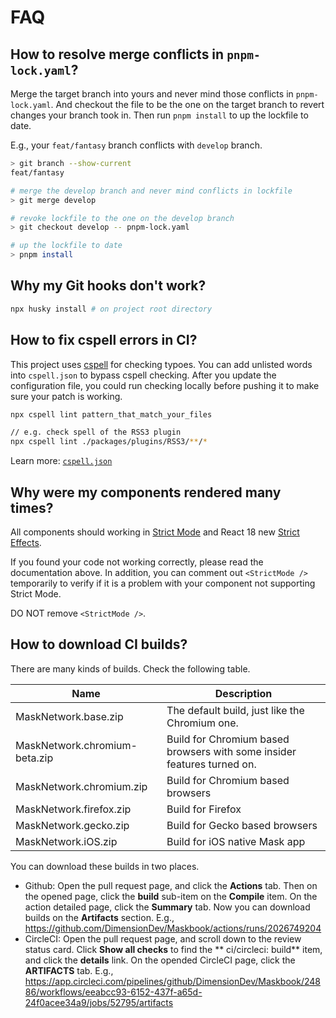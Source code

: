 # FAQ

## How to resolve merge conflicts in `pnpm-lock.yaml`?

Merge the target branch into yours and never mind those conflicts in `pnpm-lock.yaml`. And checkout the file to be the one on the target branch to revert changes your branch took in. Then run `pnpm install` to up the lockfile to date.

E.g., your `feat/fantasy` branch conflicts with `develop` branch.

```bash
> git branch --show-current
feat/fantasy

# merge the develop branch and never mind conflicts in lockfile
> git merge develop

# revoke lockfile to the one on the develop branch
> git checkout develop -- pnpm-lock.yaml

# up the lockfile to date
> pnpm install
```

## Why my Git hooks don't work?

```bash
npx husky install # on project root directory
```

## How to fix cspell errors in CI?

This project uses [cspell](https://github.com/streetsidesoftware/cspell) for checking typoes. You can add unlisted words into `cspell.json` to bypass cspell checking. After you update the configuration file, you could run checking locally before pushing it to make sure your patch is working.

```bash
npx cspell lint pattern_that_match_your_files

// e.g. check spell of the RSS3 plugin
npx cspell lint ./packages/plugins/RSS3/**/*
```

Learn more: [`cspell.json`](https://cspell.org/configuration/#cspelljson)

## Why were my components rendered many times?

All components should working in [Strict Mode](https://reactjs.org/docs/strict-mode.html) and React 18 new [Strict Effects](https://github.com/reactwg/react-18/discussions/19).

If you found your code not working correctly, please read the documentation above. In addition, you can comment out `<StrictMode />` temporarily to verify if it is a problem with your component not supporting Strict Mode.

DO NOT remove `<StrictMode />`.

## How to download CI builds?

There are many kinds of builds. Check the following table.

| Name | Description |
| ---- | ----------- |
| MaskNetwork.base.zip | The default build, just like the Chromium one. |
| MaskNetwork.chromium-beta.zip | Build for Chromium based browsers with some insider features turned on. |
| MaskNetwork.chromium.zip | Build for Chromium based browsers |
| MaskNetwork.firefox.zip | Build for Firefox |
| MaskNetwork.gecko.zip | Build for Gecko based browsers |
| MaskNetwork.iOS.zip | Build for iOS native Mask app |

You can download these builds in two places.

+ Github: Open the pull request page, and click the **Actions** tab. Then on the opened page, click the **build** sub-item on the **Compile** item. On the action detailed page, click the **Summary** tab. Now you can download builds on the **Artifacts** section. E.g., https://github.com/DimensionDev/Maskbook/actions/runs/2026749204
+ CircleCI: Open the pull request page, and scroll down to the review status card. Click **Show all checks** to find the **
ci/circleci: build** item, and click the **details** link. On the opended CircleCI page, click the **ARTIFACTS** tab. E.g., https://app.circleci.com/pipelines/github/DimensionDev/Maskbook/24886/workflows/eeabcc93-6152-437f-a65d-24f0acee34a9/jobs/52795/artifacts
